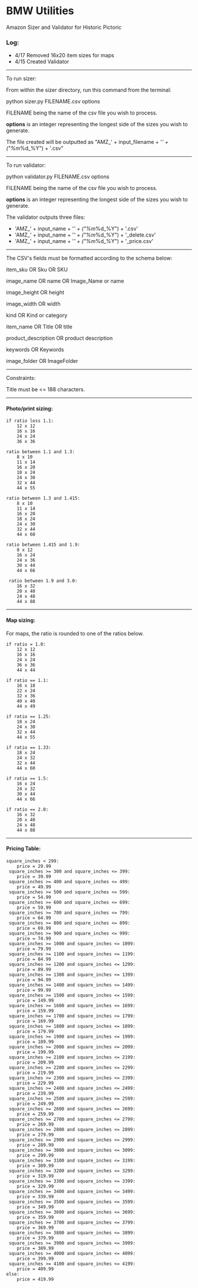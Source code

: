 # BMW Utilities
Amazon Sizer and Validator for Historic Pictoric

### Log:

- 4/17 Removed 16x20 item sizes for maps
- 4/15 Created Validator

---------------------------------------------------------------------------------
To run sizer:

From within the sizer directory, run this command from the terminal:

python sizer.py FILENAME.csv options

FILENAME being the name of the csv file you wish to process.

**options** is an integer representing the longest side of the sizes you wish to generate.

The file created will be outputted as "AMZ_' + input_filename + '_' + ("%m_%d_%Y") + '.csv"

---------------------------------------------------------------------------------

To run validator:

python validator.py FILENAME.csv options

FILENAME being the name of the csv file you wish to process.

**options** is an integer representing the longest side of the sizes you wish to generate.

The validator outputs three files:

- 'AMZ_' + input_name + '_' + ("%m_%d_%Y") + '.csv'
- 'AMZ_' + input_name + '_' + ("%m_%d_%Y") + '_delete.csv'
- 'AMZ_' + input_name + '_' + ("%m_%d_%Y") + '_price.csv'

---------------------------------------------------------------------------------

The CSV's fields must be formatted according to the schema below:

item_sku OR Sku OR SKU 

image_name OR name OR Image_Name or name

image_height OR height

image_width OR width

kind OR Kind or category

item_name OR Title OR title

product_description OR product description

keywords OR Keywords

image_folder OR ImageFolder

---------------------------------------------------------------------------------

Constraints:

Title must be <= 188 characters.

---------------------------------------------------------------------------------

#### Photo/print sizing:

	if ratio less 1.1:
		12 x 12
		16 x 16
		24 x 24
		36 x 36

	ratio between 1.1 and 1.3:
		8 x 10
		11 x 14
		16 x 20
		18 x 24
		24 x 30
		32 x 44
		44 x 55

	ratio between 1.3 and 1.415:
		8 x 10
		11 x 14
		16 x 20
		18 x 24
		24 x 30
		32 x 44
		44 x 60

	ratio between 1.415 and 1.9:
		8 x 12
		16 x 24
		24 x 36
		30 x 44
		44 x 66

	 ratio between 1.9 and 3.0:
		16 x 32
		20 x 40
		24 x 48
		44 x 88

---------------------------------------------------------------------------------
#### Map sizing:

For maps, the ratio is rounded to one of the ratios below.

	if ratio = 1.0:
		12 x 12
		16 x 16
		24 x 24
		36 x 36
		44 x 44

	if ratio == 1.1:
		16 x 18
		22 x 24
		32 x 36
		40 x 40
		44 x 49

	if ratio == 1.25:
		18 x 24
		24 x 30
		32 x 44
		44 x 55

	if ratio == 1.33:
		18 x 24
		24 x 32
		32 x 44
		44 x 60

	if ratio == 1.5:
		16 x 24
		24 x 32
		30 x 44
		44 x 66

	if ratio == 2.0:
		16 x 32
		20 x 40
		24 x 48
		44 x 88

---------------------------------------------------------------------------------

#### Pricing Table:

	square_inches < 299:
		price = 29.99
	 square_inches >= 300 and square_inches <= 399:
		price = 39.99
	 square_inches >= 400 and square_inches <= 499:
		price = 49.99
	 square_inches >= 500 and square_inches <= 599:
		price = 54.99
	 square_inches >= 600 and square_inches <= 699:
		price = 59.99
	 square_inches >= 700 and square_inches <= 799:
		price = 64.99
	 square_inches >= 800 and square_inches <= 899:
		price = 69.99	
	 square_inches >= 900 and square_inches <= 999:
		price = 74.99
	 square_inches >= 1000 and square_inches <= 1099:
		price = 79.99
	 square_inches >= 1100 and square_inches <= 1199:
		price = 84.99
	 square_inches >= 1200 and square_inches <= 1299:
		price = 89.99
	 square_inches >= 1300 and square_inches <= 1399:
		price = 94.99	
	 square_inches >= 1400 and square_inches <= 1499:
		price = 99.99	
	 square_inches >= 1500 and square_inches <= 1599:
		price = 149.99
	 square_inches >= 1600 and square_inches <= 1699:
		price = 159.99
	 square_inches >= 1700 and square_inches <= 1799:
		price = 169.99
	 square_inches >= 1800 and square_inches <= 1899:
		price = 179.99
	 square_inches >= 1900 and square_inches <= 1999:
		price = 189.99
	 square_inches >= 2000 and square_inches <= 2099:
		price = 199.99
	 square_inches >= 2100 and square_inches <= 2199:
		price = 209.99
	 square_inches >= 2200 and square_inches <= 2299:
		price = 219.99
	 square_inches >= 2300 and square_inches <= 2399:
		price = 229.99
	 square_inches >= 2400 and square_inches <= 2499:
		price = 239.99
	 square_inches >= 2500 and square_inches <= 2599:
		price = 249.99
	 square_inches >= 2600 and square_inches <= 2699:
		price = 259.99
	 square_inches >= 2700 and square_inches <= 2799:
		price = 269.99
	 square_inches >= 2800 and square_inches <= 2899:
		price = 279.99
	 square_inches >= 2900 and square_inches <= 2999:
		price = 289.99
	 square_inches >= 3000 and square_inches <= 3099:
		price = 299.99
	 square_inches >= 3100 and square_inches <= 3199:
		price = 309.99
	 square_inches >= 3200 and square_inches <= 3299:
		price = 319.99
	 square_inches >= 3300 and square_inches <= 3399:
		price = 329.99
	 square_inches >= 3400 and square_inches <= 3499:
		price = 339.99
	 square_inches >= 3500 and square_inches <= 3599:
		price = 349.99
	 square_inches >= 3600 and square_inches <= 3699:
		price = 359.99
	 square_inches >= 3700 and square_inches <= 3799:
		price = 369.99
	 square_inches >= 3800 and square_inches <= 3899:
		price = 379.99
	 square_inches >= 3900 and square_inches <= 3999:
		price = 389.99
	 square_inches >= 4000 and square_inches <= 4099:
		price = 399.99
	 square_inches >= 4100 and square_inches <= 4199:
		price = 409.99
	else:
		price = 419.99
